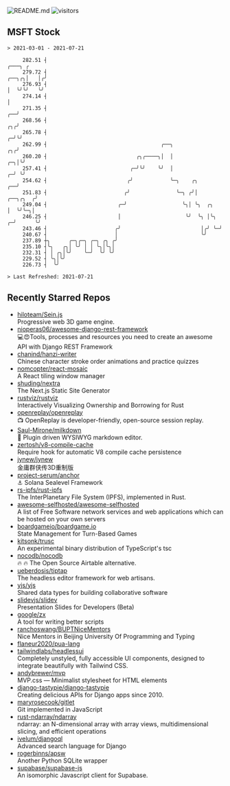 ![README.md](https://github.com/Gerhut/Gerhut/workflows/README.md/badge.svg)
![visitors](https://visitors.vercel.app/Gerhut/Gerhut?token=8cf69d1f6813d272ef062726b6070c9be4ff72038cfe5a7ded7384a8da65d866)

## MSFT Stock

```
> 2021-03-01 - 2021-07-21

     282.51 ┤                                                                                            ╭───╮ ╭ 
     279.72 ┤                                                                                      ╭──╮╭╮│   │╭╯ 
     276.93 ┤                                                                                      │  ╰╯╰╯   ╰╯  
     274.14 ┤                                                                                      │             
     271.35 ┤                                                                                   ╭──╯             
     268.56 ┤                                                                                ╭╮╭╯                
     265.78 ┤                                                                              ╭─╯╰╯                 
     262.99 ┤                                     ╭──╮                                  ╭╮╭╯                     
     260.20 ┤                             ╭╮╭────╮│  │                               ╭─╮│╰╯                      
     257.41 ┤                           ╭─╯╰╯    ╰╯  │                             ╭─╯ ╰╯                        
     254.62 ┤                          ╭╯            ╰─╮    ╭╮                  ╭──╯                             
     251.83 ┤                         ╭╯               ╰─╮ ╭╯│         ╭──╮╭╮  ╭╯                                
     249.04 ┤                       ╭─╯                  ╰╮│ ╰╮  ╭╮    │  ╰╯╰─╮│                                 
     246.25 ┤                       │                     ╰╯  ╰╮ │╰╮ ╭─╯      ╰╯                                 
     243.46 ┤                      ╭╯                          │╭╯ ╰─╯                                           
     240.67 ┤                      │                           ╰╯                                                
     237.89 ┼╮      ╭─╮╭─╮ ╭─╮ ╭╮ ╭╯                                                                             
     235.10 ┤╰╮   ╭╮│ ╰╯ │ │ ╰╮│╰╮│                                                                              
     232.31 ┤ │ ╭╮│╰╯    ╰─╯  ╰╯ ╰╯                                                                              
     229.52 ┤ ╰╮│╰╯                                                                                              
     226.73 ┤  ╰╯                                                                                                

> Last Refreshed: 2021-07-21
```

## Recently Starred Repos

- [hiloteam/Sein.js](https://github.com/hiloteam/Sein.js)  
  Progressive web 3D game engine.
- [nioperas06/awesome-django-rest-framework](https://github.com/nioperas06/awesome-django-rest-framework)  
   💻😍Tools, processes and resources you need to create an awesome API with Django REST Framework
- [chanind/hanzi-writer](https://github.com/chanind/hanzi-writer)  
  Chinese character stroke order animations and practice quizzes
- [nomcopter/react-mosaic](https://github.com/nomcopter/react-mosaic)  
  A React tiling window manager
- [shuding/nextra](https://github.com/shuding/nextra)  
  The Next.js Static Site Generator
- [rustviz/rustviz](https://github.com/rustviz/rustviz)  
  Interactively Visualizing Ownership and Borrowing for Rust
- [openreplay/openreplay](https://github.com/openreplay/openreplay)  
  :tv: OpenReplay is developer-friendly, open-source session replay.
- [Saul-Mirone/milkdown](https://github.com/Saul-Mirone/milkdown)  
  🍼 Plugin driven WYSIWYG  markdown editor.
- [zertosh/v8-compile-cache](https://github.com/zertosh/v8-compile-cache)  
  Require hook for automatic V8 compile cache persistence
- [jynew/jynew](https://github.com/jynew/jynew)  
  金庸群侠传3D重制版
- [project-serum/anchor](https://github.com/project-serum/anchor)  
  ⚓ Solana Sealevel Framework
- [rs-ipfs/rust-ipfs](https://github.com/rs-ipfs/rust-ipfs)  
  The InterPlanetary File System (IPFS), implemented in Rust.
- [awesome-selfhosted/awesome-selfhosted](https://github.com/awesome-selfhosted/awesome-selfhosted)  
  A list of Free Software network services and web applications which can be hosted on your own servers
- [boardgameio/boardgame.io](https://github.com/boardgameio/boardgame.io)  
  State Management for Turn-Based Games
- [kitsonk/trusc](https://github.com/kitsonk/trusc)  
  An experimental binary distribution of TypeScript's tsc
- [nocodb/nocodb](https://github.com/nocodb/nocodb)  
  🔥 🔥  The Open Source Airtable alternative.
- [ueberdosis/tiptap](https://github.com/ueberdosis/tiptap)  
  The headless editor framework for web artisans.
- [yjs/yjs](https://github.com/yjs/yjs)  
  Shared data types for building collaborative software
- [slidevjs/slidev](https://github.com/slidevjs/slidev)  
  Presentation Slides for Developers (Beta)
- [google/zx](https://github.com/google/zx)  
  A tool for writing better scripts
- [ranchoswang/BUPTNiceMentors](https://github.com/ranchoswang/BUPTNiceMentors)  
  Nice Mentors in Beijing University Of Programming and Typing 
- [flaneur2020/pua-lang](https://github.com/flaneur2020/pua-lang)  
- [tailwindlabs/headlessui](https://github.com/tailwindlabs/headlessui)  
  Completely unstyled, fully accessible UI components, designed to integrate beautifully with Tailwind CSS.
- [andybrewer/mvp](https://github.com/andybrewer/mvp)  
  MVP.css — Minimalist stylesheet for HTML elements
- [django-tastypie/django-tastypie](https://github.com/django-tastypie/django-tastypie)  
  Creating delicious APIs for Django apps since 2010.
- [maryrosecook/gitlet](https://github.com/maryrosecook/gitlet)  
  Git implemented in JavaScript
- [rust-ndarray/ndarray](https://github.com/rust-ndarray/ndarray)  
  ndarray: an N-dimensional array with array views, multidimensional slicing, and efficient operations
- [ivelum/djangoql](https://github.com/ivelum/djangoql)  
  Advanced search language for Django
- [rogerbinns/apsw](https://github.com/rogerbinns/apsw)  
  Another Python SQLite wrapper
- [supabase/supabase-js](https://github.com/supabase/supabase-js)  
  An isomorphic Javascript client for Supabase.
